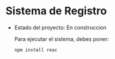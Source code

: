 <h1>Sistema de Registro</h1>

- Estado del proyecto: En construccion

  Para ejecutar el sistema, debes poner:

  ```npm install reac ```
